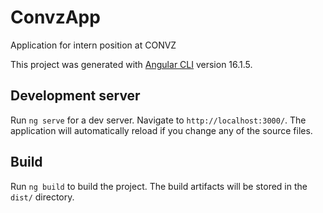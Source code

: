 # ConvzApp
Application for intern position at CONVZ

This project was generated with [Angular CLI](https://github.com/angular/angular-cli) version 16.1.5.

## Development server

Run `ng serve` for a dev server. Navigate to `http://localhost:3000/`. The application will automatically reload if you change any of the source files.


## Build

Run `ng build` to build the project. The build artifacts will be stored in the `dist/` directory.
